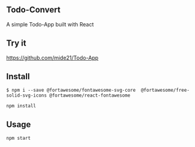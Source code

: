 ## Todo-Convert

A simple Todo-App built with React

## Try it

https://github.com/mide21/Todo-App

## Install

 `$ npm i --save @fortawesome/fontawesome-svg-core  @fortawesome/free-solid-svg-icons @fortawesome/react-fontawesome`

 `npm install`


## Usage


 `npm start`

